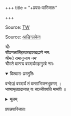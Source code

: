 +++
title = "+प्रपन्न-पारिजातः"

+++

Source: [TW](https://archive.org/details/in.ernet.dli.2015.382811/page/n39/mode/2up)

Source: [आङ्ग्लिकेन](https://archive.org/details/prapannaparijata/page/n1/mode/2up)

श्रीः  
श्रीप्रणतार्तिहरवरदपरब्रह्मणे नमः  
श्रीमते रामानुजाय नमः  
श्रीमते वात्स्य वरदार्यमहागुरवे नमः  


<details open><summary>विश्वास-प्रस्तुतिः</summary>

वन्देऽहं वरदार्यं तं वत्साभिजनभूषणम् ।  
भाष्यामृतप्रदानात् यः सञ्जीवयति मामपि ॥
</details>

<details><summary>मूलम्</summary>

वन्देऽहं वरदार्यं तं वत्साभिजनभूषणम् ।  
भाष्यामृतप्रदानात् यः सञ्जीवयति मामपि ॥
</details>

प्रपन्नपारिजातः  
